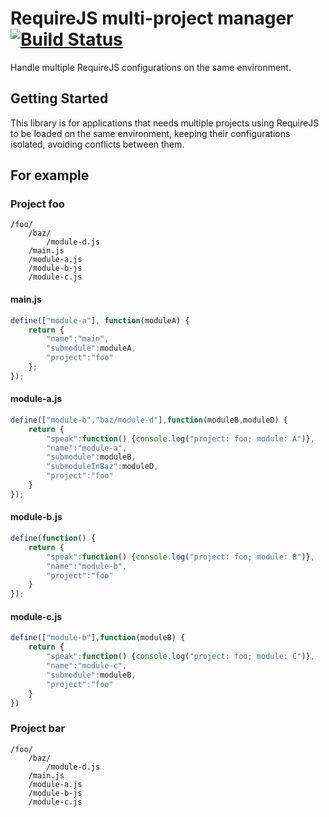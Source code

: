 # RequireJS multi-project manager [![Build Status](https://travis-ci.org/gjurgens/mcreqjs.png?branch=master)](https://travis-ci.org/gjurgens/mcreqjs)

Handle multiple RequireJS configurations on the same environment.

## Getting Started

This library is for applications that needs multiple projects using RequireJS to be loaded on the same environment, keeping their configurations isolated, avoiding conflicts between them.

## For example
### Project foo
```
/foo/
	/baz/
    	/module-d.js
    /main.js
    /module-a.js
    /module-b-js
    /module-c.js

```
#### main.js
```js
define(["module-a"], function(moduleA) {
	return {
		"name":"main",
		"submodule":moduleA,
		"project":"foo"
	};
});
```
#### module-a.js
```js
define(["module-b","baz/module-d"],function(moduleB,moduleD) {
	return {
		"speak":function() {console.log("project: foo; module: A")},
		"name":"module-a",
		"submodule":moduleB,
		"submoduleInBaz":moduleD,
		"project":"foo"
	}
});
```
#### module-b.js
```js
define(function() {
	return {
		"speak":function() {console.log("project: foo; module: B")},
		"name":"module-b",
		"project":"foo"
	}
});
```
#### module-c.js
```js
define(["module-b"],function(moduleB) {
	return {
		"speak":function() {console.log("project: foo; module: C")},
		"name":"module-c",
		"submodule":moduleB,
		"project":"foo"
	}
})
```


### Project bar
```
/foo/
	/baz/
    	/module-d.js
    /main.js
    /module-a.js
    /module-b-js
    /module-c.js

```